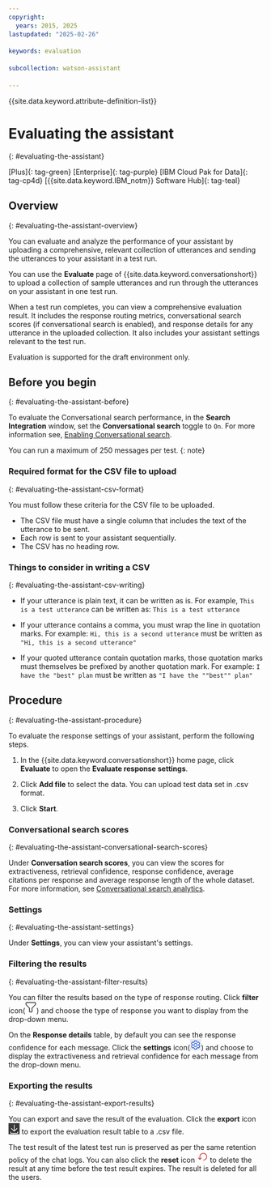 ```yaml
---
copyright:
  years: 2015, 2025
lastupdated: "2025-02-26"

keywords: evaluation

subcollection: watson-assistant

---
```


{{site.data.keyword.attribute-definition-list}}

# Evaluating the assistant
{: #evaluating-the-assistant}

[Plus]{: tag-green} [Enterprise]{: tag-purple} [IBM Cloud Pak for Data]{: tag-cp4d} [{{site.data.keyword.IBM_notm}} Software Hub]{: tag-teal}

## Overview
{: #evaluating-the-assistant-overview}

You can evaluate and analyze the performance of your assistant by uploading a comprehensive, relevant collection of utterances and sending the utterances to your assistant in a test run.

You can use the **Evaluate** page of {{site.data.keyword.conversationshort}} to upload a collection of sample utterances and run through the utterances on your assistant in one test run. 



When a test run completes, you can view a comprehensive evaluation result. It includes the response routing metrics, conversational search scores (if conversational search is enabled), and response details for any utterance in the uploaded collection. It also includes your assistant settings relevant to the test run.

Evaluation is supported for the draft environment only.

## Before you begin
{: #evaluating-the-assistant-before}

To evaluate the Conversational search performance, in the **Search Integration** window, set the **Conversational search** toggle to `On`. For more information see, [Enabling Conversational search](https://cloud.ibm.com/docs/watson-assistant?topic=watson-assistant-conversational-search#conversational-search-setup).

You can run a maximum of 250 messages per test.
{: note}

### Required format for the CSV file to upload
{: #evaluating-the-assistant-csv-format}

You must follow these criteria for the CSV file to be uploaded. 

- The CSV file must have a single column that includes the text of the utterance to be sent.
- Each row is sent to your assistant sequentially. 
- The CSV has no heading row. 

### Things to consider in writing a CSV
{: #evaluating-the-assistant-csv-writing}

- If your utterance is plain text, it can be written as is. For example, `This is a test utterance` can be written as:
   `This is a test utterance`

- If your utterance contains a comma, you must wrap the line in quotation marks. For example:
   `Hi, this is a second utterance` must be written as `"Hi, this is a second utterance"`

- If your quoted utterance contain quotation marks, those quotation marks must themselves be prefixed by another quotation mark. For example:
   `I have the "best" plan` must be written as `"I have the ""best"" plan"`

## Procedure
{: #evaluating-the-assistant-procedure}

To evaluate the response settings of your assistant, perform the following steps.

1. In the {{site.data.keyword.conversationshort}} home page, click **Evaluate** to open the **Evaluate response settings**.

1. Click **Add file** to select the data. You can upload test data set in .csv format.

1. Click **Start**.

### Conversational search scores
{: #evaluating-the-assistant-conversational-search-scores}

Under **Conversation search scores**, you can view the scores for extractiveness, retrieval confidence, response confidence, average citations per response and average response length of the whole dataset. For more information, see [Conversational search analytics](https://cloud.ibm.com/docs/watson-assistant?topic=watson-assistant-conversational-search-analytics).

### Settings
{: #evaluating-the-assistant-settings}

Under **Settings**, you can view your assistant's settings.

### Filtering the results
{: #evaluating-the-assistant-filter-results}

You can filter the results based on the type of response routing. Click **filter** icon(![Filter icon](images/filter-response.png)) and choose the type of response you want to display from the drop-down menu.

On the **Response details** table, by default you can see the response confidence for each message. Click the **settings** icon(![Settings icon](images/response-details-settings.png)) and choose to display the extractiveness and retrieval confidence for each message from the drop-down menu.

### Exporting the results
{: #evaluating-the-assistant-export-results}

You can export and save the result of the evaluation. Click the **export** icon ![filter icon](images/export-evaluation-results.png) to export the evaluation result table to a .csv file. 

The test result of the latest test run is preserved as per the same retention policy of the chat logs. You can also click the **reset** icon ![Reset icon](images/reset-evaluation-results.png) to delete the result at any time before the test result expires. The result is deleted for all the users.

